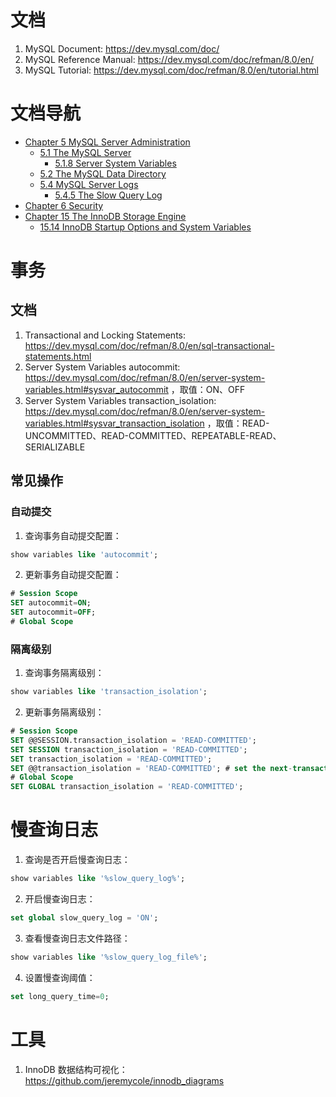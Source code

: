 # 文档
1. MySQL Document: https://dev.mysql.com/doc/
2. MySQL Reference Manual: https://dev.mysql.com/doc/refman/8.0/en/
3. MySQL Tutorial: https://dev.mysql.com/doc/refman/8.0/en/tutorial.html

# 文档导航
- [Chapter 5 MySQL Server Administration](https://dev.mysql.com/doc/refman/8.0/en/server-administration.html)
  - [5.1 The MySQL Server](https://dev.mysql.com/doc/refman/8.0/en/mysqld-server.html)
    - [5.1.8 Server System Variables](https://dev.mysql.com/doc/refman/8.0/en/server-system-variables.html)
  - [5.2 The MySQL Data Directory](https://dev.mysql.com/doc/refman/8.0/en/data-directory.html)
  - [5.4 MySQL Server Logs](https://dev.mysql.com/doc/refman/8.0/en/server-logs.html)
    - [5.4.5 The Slow Query Log](https://dev.mysql.com/doc/refman/8.0/en/slow-query-log.html)
- [Chapter 6 Security](https://dev.mysql.com/doc/refman/8.0/en/security.html)
- [Chapter 15 The InnoDB Storage Engine](https://dev.mysql.com/doc/refman/8.0/en/innodb-storage-engine.html)
  - [15.14 InnoDB Startup Options and System Variables](https://dev.mysql.com/doc/refman/8.0/en/innodb-parameters.html)
# 事务
## 文档
1. Transactional and Locking Statements: https://dev.mysql.com/doc/refman/8.0/en/sql-transactional-statements.html
2. Server System Variables autocommit: https://dev.mysql.com/doc/refman/8.0/en/server-system-variables.html#sysvar_autocommit ，取值：ON、OFF
3. Server System Variables transaction_isolation: https://dev.mysql.com/doc/refman/8.0/en/server-system-variables.html#sysvar_transaction_isolation ，取值：READ-UNCOMMITTED、READ-COMMITTED、REPEATABLE-READ、SERIALIZABLE
## 常见操作
### 自动提交
1. 查询事务自动提交配置：
```sql
show variables like 'autocommit';
```
2. 更新事务自动提交配置：
```sql
# Session Scope
SET autocommit=ON;
SET autocommit=OFF;
# Global Scope
```
### 隔离级别
1. 查询事务隔离级别：
```sql
show variables like 'transaction_isolation';
```
2. 更新事务隔离级别：
```sql
# Session Scope
SET @@SESSION.transaction_isolation = 'READ-COMMITTED';
SET SESSION transaction_isolation = 'READ-COMMITTED';
SET transaction_isolation = 'READ-COMMITTED';
SET @@transaction_isolation = 'READ-COMMITTED'; # set the next-transaction isolation level
# Global Scope
SET GLOBAL transaction_isolation = 'READ-COMMITTED';
```

# 慢查询日志
1. 查询是否开启慢查询日志：
``` sql
show variables like '%slow_query_log%';
```
2. 开启慢查询日志：
``` sql
set global slow_query_log = 'ON';
```
3. 查看慢查询日志文件路径：
``` sql
show variables like '%slow_query_log_file%';
```
4. 设置慢查询阈值：
``` sql
set long_query_time=0;
```

# 工具
1. InnoDB 数据结构可视化：https://github.com/jeremycole/innodb_diagrams
